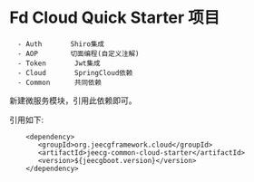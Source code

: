 Fd Cloud Quick Starter 项目
===============
```
  - Auth       Shiro集成
  - AOP        切面编程(自定义注解)
  - Token       Jwt集成
  - Cloud       SpringCloud依赖
  - Common      共同依赖
```

新建微服务模块，引用此依赖即可。
  
 引用如下:  
 
```
    <dependency>
       <groupId>org.jeecgframework.cloud</groupId>
       <artifactId>jeecg-common-cloud-starter</artifactId>
       <version>${jeecgboot.version}</version>
    </dependency>
```